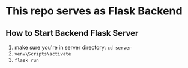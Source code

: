 # This repo serves as Flask Backend

## How to Start Backend Flask Server

1. make sure you're in server directory: `cd server`
1. `venv\Scripts\activate`
1. `flask run`
